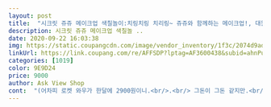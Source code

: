 ```yaml
---
layout: post 
title:  "시크릿 쥬쥬 메이크업 색칠놀이:치링치링 치리링~ 쥬쥬와 함께하는 메이크업!, 대원키즈" 
description: 시크릿 쥬쥬 메이크업 색칠놀 ..
date: 2020-09-22 16:03:38 
img: https://static.coupangcdn.com/image/vendor_inventory/1f3c/2074d9ada23e83739742be744bece65a36b41352443d4eb2e1eb306faeaa.jpg 
linkUrl: https://link.coupang.com/re/AFFSDP?lptag=AF3600438&subid=ahnPublicAsk&pageKey=51609405&itemId=182741754&vendorItemId=3434938835&traceid=V0-113-b1f5345d09576139 
categories: [1019] 
color: 9E9D24 
price: 9000 
author: Ask View Shop 
cont:  "(어차피 로켓 와우가 한달에 2900원이니.<br/>.<br/> 그돈이 그돈 같지만.<br/> )<br/>(코팅지 인줄 알았는데 흔히 알고있는 종이였음)<br/>(특히 공주에 빠져있는 아이들.<br/>.<br/> 물론 공주 안좋아하는 아이들도 있겠죠.<br/>)<br/>(화장퍼프라던가 브러쉬라던가.<br/>.<br/> 등등)<br/> 극심한 가루날림<br/> 몸에 사용하지는 말라곤하나 알수없는 물감성분<br/> 엄마 화장품을 대신해서 화장품을 만져볼 수 있는 기회가 된다.<br/><br/> 여자아이들중 싫어하는 애들은 별로 없을것이다.<br/><br/> 한번 하고 나서 지우고 다시 할 수는 없음<br/> 화장 하고 싶은 욕구 대리 만족<br/>5살 여자애한테 줬더니 온 집에 가루 범벅에 옷은 얼룩 투성이가 되더군요;;<br/>6살 여자아이가 화장품에 관심 보여 주문했어요.<br/> 피부에 바르는건  유해성분이 걱정되서 고민끝에 시크릿쥬쥬를 좋아해서 주문해주니 잘가지고 노네요.<br/> 아이새도우랑 립스틱 바르는걸 좋아하고 립스틱은 크레파스처럼 종이에 그림도 그릴수 있다고 적혀있어요.<br/> 스티커도 많이 들어있어 메일 스티커 붙여주며 시간 보내니 잘사준것 같이 만족해요^^<br/>7세정도 여아라면 섬세하게 잘 꾸며줄것 같긴한데.<br/>.<br/><br/>가루날림이 예상보다 더 엄청나네요... <br/>... <br/><br/>그럼에도 아이는 엄청 좋아하고,<br/>그리고 손에 묻은것은 그냥 비누론 잘 안지워 져서 폼클렌징을 사용해야만 하네요^^<br/>단점<br/>마트에 파는건 1500원정도 비싸기에.<br/>.<br/><br/>사진 속 내복은 두번째 해본거리 그나마 덜 난리친거예요 ㅋㅋ<br/>손톱 스티커랑 렌즈 스티커도 들어있어서 네일도 해주고 다양하게 구성은 잘 되어있네요 ^^;<br/>시크릿쥬쥬 안좋아하는 여자애 없고<br/>아.<br/>이.<br/>는 완전 좋아해요<br/>아이 입장에서는 환상적인 선물임이 분명합니다<br/>아이가 시크릿 쥬쥬를 좋아하고<br/>아이를 겨우 설득시켜서 택배로 받아볼수 있었네요^^<br/>아이쉐도우랑 블러셔 립스틱에 파우더까지 골고루 있어서 다양하게 화장시키기 좋아요<br/>어린애 말고 조금 큰 애들 사주세요^^<br/>엄.<br/>마.<br/>는 미칠것 같아요 ㅋㅋㅋ<br/>엄마는 가루날림으로 스트레스 받는 제품이네요.<br/><br/>장점<br/>장점과 단점이 너무나 확연한 장난감이네요.<br/><br/>하고나서 청소기 필수입니다^^;;<br/>한참 화장, 이쁜거 관심가질때라  사줬어요.<br/><br/>화장에 관심없는 여자애 흔치않으니.<br/>.<br/><br/>" 
---
```

